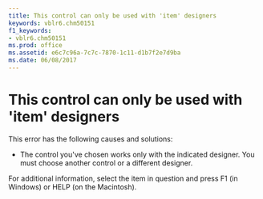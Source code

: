 ```yaml
---
title: This control can only be used with 'item' designers
keywords: vblr6.chm50151
f1_keywords:
- vblr6.chm50151
ms.prod: office
ms.assetid: e6c7c96a-7c7c-7870-1c11-d1b7f2e7d9ba
ms.date: 06/08/2017
---
```



# This control can only be used with 'item' designers

This error has the following causes and solutions:



- The control you've chosen works only with the indicated designer. You must choose another control or a different designer.
    

For additional information, select the item in question and press F1 (in Windows) or HELP (on the Macintosh).

